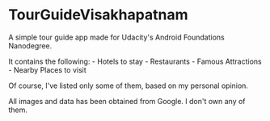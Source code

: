 # TourGuideVisakhapatnam

A simple tour guide app made for Udacity's Android Foundations Nanodegree.

It contains the following:
	- Hotels to stay
	- Restaurants
	-	Famous Attractions
	- Nearby Places to visit
	
	
Of course, I've listed only some of them, based on my personal opinion. 


All images and data has been obtained from Google. I don't own any of them. 
